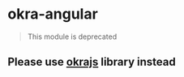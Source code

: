 # okra-angular
> This module is deprecated
## Please use [okrajs](https://github.com/okraHQ/npm-okrajs) library instead

